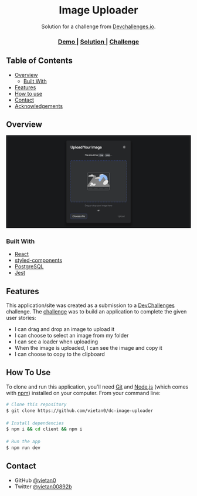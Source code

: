<!-- Please update value in the {}  -->

<h1 align="center">Image Uploader</h1>

<div align="center">
   Solution for a challenge from  <a href="http://devchallenges.io" target="_blank">Devchallenges.io</a>.
</div>

<div align="center">
  <h3>
    <a href="https://{your-demo-link.your-domain}">
      Demo
    </a>
    <span> | </span>
    <a href="https://{your-url-to-the-solution}">
      Solution
    </a>
    <span> | </span>
    <a href="https://devchallenges.io/challenges/O2iGT9yBd6xZBrOcVirx">
      Challenge
    </a>
  </h3>
</div>

<!-- TABLE OF CONTENTS -->

## Table of Contents

- [Overview](#overview)
  - [Built With](#built-with)
- [Features](#features)
- [How to use](#how-to-use)
- [Contact](#contact)
- [Acknowledgements](#acknowledgements)

<!-- OVERVIEW -->

## Overview

![](screenshot.jpg)

### Built With

- [React](https://reactjs.org/)
- [styled-components](https://styled-components.com/)
- [PostgreSQL](https://www.postgresql.org/)
- [Jest](https://jestjs.io/)

## Features

This application/site was created as a submission to a [DevChallenges](https://devchallenges.io/challenges) challenge. The [challenge](https://devchallenges.io/challenges/O2iGT9yBd6xZBrOcVirx) was to build an application to complete the given user stories:

 - I can drag and drop an image to upload it
 - I can choose to select an image from my folder
 - I can see a loader when uploading
 - When the image is uploaded, I can see the image and copy it
 - I can choose to copy to the clipboard

## How To Use

To clone and run this application, you'll need [Git](https://git-scm.com) and [Node.js](https://nodejs.org/en/download/) (which comes with [npm](http://npmjs.com)) installed on your computer. From your command line:

```bash
# Clone this repository
$ git clone https://github.com/vietan0/dc-image-uploader

# Install dependencies
$ npm i && cd client && npm i

# Run the app
$ npm run dev
```

## Contact

- GitHub [@vietan0](https://github.com/vietan0/)
- Twitter [@vietan00892b](https://twitter.com/vietan00892b)
